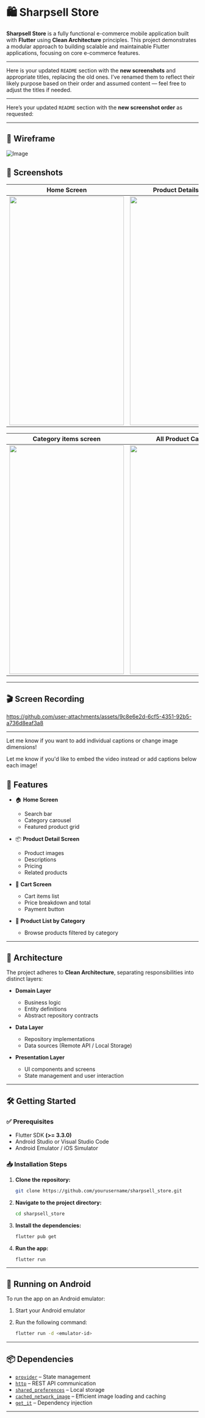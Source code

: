 
# 🛍️ Sharpsell Store

**Sharpsell Store** is a fully functional e-commerce mobile application built with **Flutter** using **Clean Architecture** principles. This project demonstrates a modular approach to building scalable and maintainable Flutter applications, focusing on core e-commerce features.

---

Here is your updated `README` section with the **new screenshots** and appropriate titles, replacing the old ones. I’ve renamed them to reflect their likely purpose based on their order and assumed content — feel free to adjust the titles if needed.

---

Here’s your updated `README` section with the **new screenshot order** as requested:

---

## 📸 Wireframe

![Image](https://github.com/user-attachments/assets/024f33d8-1cc2-4608-bd5d-9944a5f49661)

## 📸 Screenshots

| **Home Screen**                                                                                                      | **Product Details Screen**                                                                                                    | **Cart Screen**                                                                                            |
| -------------------------------------------------------------------------------------------------------------------- | -------------------------------------------------------------------------------------------------------------------- | -------------------------------------------------------------------------------------------------------------------- |
| <img src="https://github.com/user-attachments/assets/0d57028f-eba5-4e94-9c06-1898a2561f31" width="300" height="600"> | <img src="https://github.com/user-attachments/assets/d5a382b4-9107-4f0c-bc4a-bd728af0369e" width="300" height="600"> | <img src="https://github.com/user-attachments/assets/1d66b6dc-3d89-4379-b890-e99435d35f74" width="300" height="600"> |

| **Category items screen**                                                                                                      | **All Product Category**                                                                                            |   |
| -------------------------------------------------------------------------------------------------------------------- | -------------------------------------------------------------------------------------------------------------------- | - |
| <img src="https://github.com/user-attachments/assets/d4793540-5261-4320-80ed-a27ea94d5403" width="300" height="600"> | <img src="https://github.com/user-attachments/assets/1cd7103b-c0bf-4eff-882a-b287f8e62de8" width="300" height="600"> |   

---

## 🎬 Screen Recording


https://github.com/user-attachments/assets/9c8e6e2d-6cf5-4351-92b5-a736d8eaf3a8

---

Let me know if you want to add individual captions or change image dimensions!


Let me know if you'd like to embed the video instead or add captions below each image!


## 🚀 Features

* 🏠 **Home Screen**

  * Search bar
  * Category carousel
  * Featured product grid

* 📦 **Product Detail Screen**

  * Product images
  * Descriptions
  * Pricing
  * Related products

* 🛒 **Cart Screen**

  * Cart items list
  * Price breakdown and total
  * Payment button

* 📂 **Product List by Category**

  * Browse products filtered by category

---

## 🧱 Architecture

The project adheres to **Clean Architecture**, separating responsibilities into distinct layers:

* **Domain Layer**

  * Business logic
  * Entity definitions
  * Abstract repository contracts

* **Data Layer**

  * Repository implementations
  * Data sources (Remote API / Local Storage)

* **Presentation Layer**

  * UI components and screens
  * State management and user interaction

---

## 🛠️ Getting Started

### ✅ Prerequisites

* Flutter SDK **(>= 3.3.0)**
* Android Studio or Visual Studio Code
* Android Emulator / iOS Simulator

### 📥 Installation Steps

1. **Clone the repository:**

   ```bash
   git clone https://github.com/yourusername/sharpsell_store.git
   ```

2. **Navigate to the project directory:**

   ```bash
   cd sharpsell_store
   ```

3. **Install the dependencies:**

   ```bash
   flutter pub get
   ```

4. **Run the app:**

   ```bash
   flutter run
   ```

---

## 📱 Running on Android

To run the app on an Android emulator:

1. Start your Android emulator
2. Run the following command:

   ```bash
   flutter run -d <emulator-id>
   ```

---

## 📦 Dependencies

* [`provider`](https://pub.dev/packages/provider) – State management
* [`http`](https://pub.dev/packages/http) – REST API communication
* [`shared_preferences`](https://pub.dev/packages/shared_preferences) – Local storage
* [`cached_network_image`](https://pub.dev/packages/cached_network_image) – Efficient image loading and caching
* [`get_it`](https://pub.dev/packages/get_it) – Dependency injection

---



